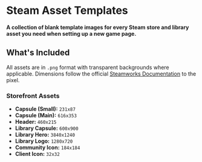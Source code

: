 # Steam Asset Templates

**A collection of blank template images for every Steam store and library asset you need when setting up a new game page.** 

## What's Included

All assets are in `.png` format with transparent backgrounds where applicable. 
Dimensions follow the official [Steamworks Documentation](https://partner.steamgames.com/doc/store/assets) to the pixel.

### Storefront Assets
- **Capsule (Small):** `231x87`
- **Capsule (Main):** `616x353`
- **Header:** `460x215`
- **Library Capsule:** `600x900`
- **Library Hero:** `3840x1240`
- **Library Logo:** `1280x720`
- **Community Icon:** `184x184`
- **Client Icon:** `32x32`
